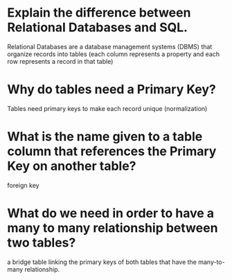 # Explain the difference between Relational Databases and SQL.

Relational Databases are a database management systems (DBMS) that organize records into tables (each column represents a property and each row represents a record in that table)

# Why do tables need a Primary Key?

Tables need primary keys to make each record unique (normalization)

# What is the name given to a table column that references the Primary Key on another table?

foreign key

# What do we need in order to have a many to many relationship between two tables?

a bridge table linking the primary keys of both tables that have the many-to-many relationship.
